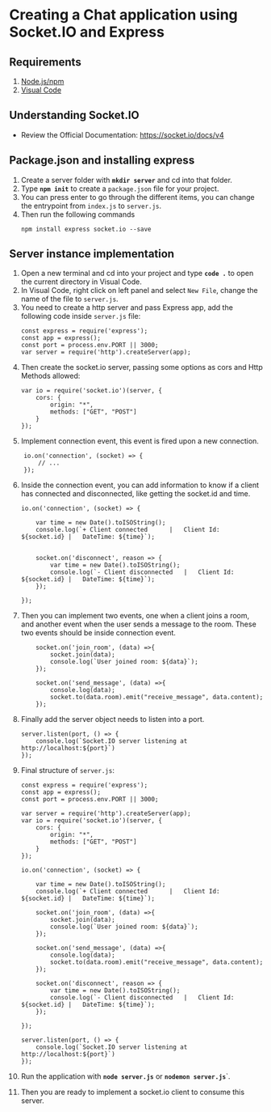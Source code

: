 # Creating a Chat application using Socket.IO and Express

## Requirements
1. [Node.js/npm](https://nodejs.org/en/download/)
2. [Visual Code](https://code.visualstudio.com/download)

## Understanding Socket.IO
- Review the Official Documentation: https://socket.io/docs/v4

## Package.json and installing express
1. Create a server folder with **`mkdir server`** and cd into that folder. 
1. Type **`npm init`** to create a `package.json` file for your project.
2. You can press enter to go through the different items, you can change the entrypoint from `index.js` to `server.js`.
3. Then run the following commands 
    ```
    npm install express socket.io --save
    ```

##  Server instance implementation
1. Open a new terminal and cd into your project and type **`code .`** to open the current directory in Visual Code.
2. In Visual Code, right click on left panel and select `New File`, change the name of the file to `server.js`.
3. You need to create a http server and pass Express app, add the following code inside `server.js` file: 
    ```
    const express = require('express');
    const app = express();
    const port = process.env.PORT || 3000;
    var server = require('http').createServer(app);

    ```
4. Then create the socket.io server, passing some options as cors and Http Methods allowed:
    ```
    var io = require('socket.io')(server, {
        cors: {
            origin: "*",
            methods: ["GET", "POST"]
        }
    });
    ```
5. Implement connection event, this event is fired upon a new connection. 
```
    io.on('connection', (socket) => {
        // ...
    });
```

6. Inside the connection event, you can add information to know if a client has connected and disconnected, like getting the socket.id and time.
    ```
    io.on('connection', (socket) => {

        var time = new Date().toISOString();
        console.log(`+ Client connected      |   Client Id: ${socket.id} |   DateTime: ${time}`);


        socket.on('disconnect', reason => {
            var time = new Date().toISOString();
            console.log(`- Client disconnected   |   Client Id: ${socket.id} |   DateTime: ${time}`);
        });

    });
    ```
7. Then you can implement two events, one when a client joins a room, and another event when the user sends a message to the room. These two events should be inside connection event.

    ```
        socket.on('join_room', (data) =>{
            socket.join(data);
            console.log(`User joined room: ${data}`);
        });

        socket.on('send_message', (data) =>{
            console.log(data);
            socket.to(data.room).emit("receive_message", data.content);
        });
    ```
8. Finally add the server object needs to listen into a port.
    ```
    server.listen(port, () => {
        console.log(`Socket.IO server listening at http://localhost:${port}`)
    });
    ```
9. Final structure of `server.js`:
    ```
    const express = require('express');
    const app = express();
    const port = process.env.PORT || 3000;

    var server = require('http').createServer(app);
    var io = require('socket.io')(server, {
        cors: {
            origin: "*",
            methods: ["GET", "POST"]
        }
    });

    io.on('connection', (socket) => {

        var time = new Date().toISOString();
        console.log(`+ Client connected      |   Client Id: ${socket.id} |   DateTime: ${time}`);
    
        socket.on('join_room', (data) =>{
            socket.join(data);
            console.log(`User joined room: ${data}`);
        });

        socket.on('send_message', (data) =>{
            console.log(data);
            socket.to(data.room).emit("receive_message", data.content);
        });

        socket.on('disconnect', reason => {
            var time = new Date().toISOString();
            console.log(`- Client disconnected   |   Client Id: ${socket.id} |   DateTime: ${time}`);
        });

    });

    server.listen(port, () => {
        console.log(`Socket.IO server listening at http://localhost:${port}`)
    });
    ```
10. Run the application with **`node server.js`** or **`nodemon server.js`**`.
11. Then you are ready to implement a socket.io client to consume this server.